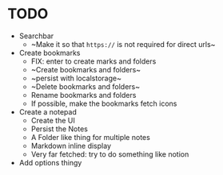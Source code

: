 # TODO

- Searchbar
    - ~Make it so that `https://` is not required for direct urls~
- Create bookmarks
    - FIX: enter to create marks and folders
    - ~Create bookmarks and folders~
    - ~persist with localstorage~
    - ~Delete bookmarks and folders~
    - Rename bookmarks and folders
    - If possible, make the bookmarks fetch icons
- Create a notepad
    - Create the UI
    - Persist the Notes
    - A Folder like thing for multiple notes
    - Markdown inline display
    - Very far fetched: try to do something like notion
- Add options thingy
